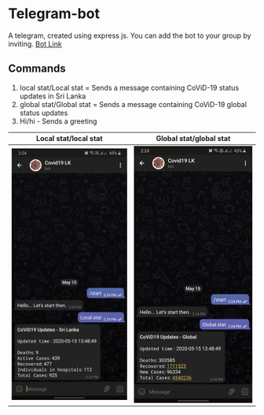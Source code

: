 # Telegram-bot
A telegram, created using express js. You can add the bot to your group by inviting. [Bot Link](https://t.me/rw9_bot)
## Commands

1. local stat/Local stat = Sends a message containing CoViD-19 status updates in Sri Lanka
2. global stat/Global stat = Sends a message containing CoViD-19 global status updates
2. Hi/hi - Sends a greeting

|Local stat/local stat|Global stat/global stat|
| ------------- |:-------------:|
|![](https://github.com/MalakaDeSilva/Telegram-bot/blob/master/test-images/Screenshot_20200515-142436_Telegram.png)|![](https://github.com/MalakaDeSilva/Telegram-bot/blob/master/test-images/Screenshot_20200515-142457_Telegram.png)|
